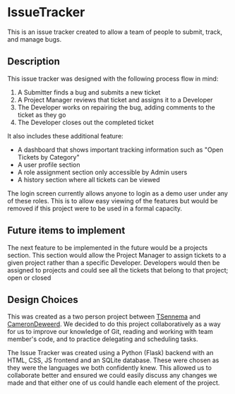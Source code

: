 # IssueTracker

This is an issue tracker created to allow a team of people to submit, track, and manage bugs.

## Description

This issue tracker was designed with the following process flow in mind:

1. A Submitter finds a bug and submits a new ticket
2. A Project Manager reviews that ticket and assigns it to a Developer
3. The Developer works on repairing the bug, adding comments to the ticket as they go
4. The Developer closes out the completed ticket

It also includes these additional feature:

- A dashboard that shows important tracking information such as "Open Tickets by Category"
- A user profile section
- A role assignment section only accessible by Admin users
- A history section where all tickets can be viewed

The login screen currently allows anyone to login as a demo user under any of these roles. This is to allow easy viewing
of the features but would be removed if this project were to be used in a formal capacity.

## Future items to implement

The next feature to be implemented in the future would be a projects section. This section would allow the Project
Manager to assign tickets to a given project rather than a specific Developer. Developers would then be assigned to
projects and could see all the tickets that belong to that project; open or closed

## Design Choices

This was created as a two person project between [TSennema](https://github.com/Tsennema)
and [CameronDeweerd](https://github.com/CameronDeweerd). We decided to do this project collaboratively as a way for us
to improve our knowledge of Git, reading and working with team member's code, and to practice delegating and scheduling
tasks.

The Issue Tracker was created using a Python (Flask) backend with an HTML, CSS, JS frontend and an SQLite database.
These were chosen as they were the languages we both confidently knew. This allowed us to collaborate better and ensured
we could easily discuss any changes we made and that either one of us could handle each element of the project.
